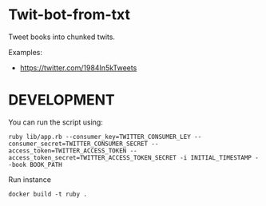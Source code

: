 # Twit-bot-from-txt

Tweet books into chunked twits.

Examples:

- https://twitter.com/1984In5kTweets


DEVELOPMENT
===========

You can run the script using:
```
ruby lib/app.rb --consumer_key=TWITTER_CONSUMER_LEY --consumer_secret=TWITTER_CONSUMER_SECRET --access_token=TWITTER_ACCESS_TOKEN --access_token_secret=TWITTER_ACCESS_TOKEN_SECRET -i INITIAL_TIMESTAMP --book BOOK_PATH
```

Run instance
```
docker build -t ruby .
```
